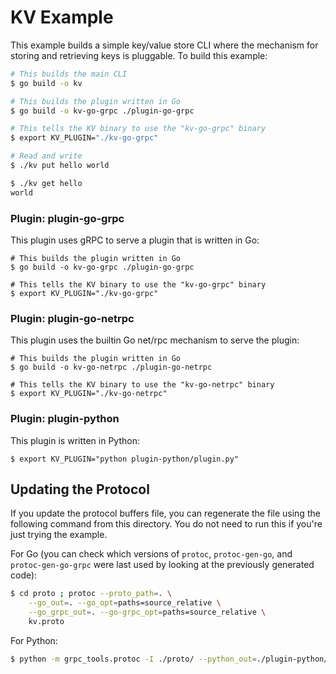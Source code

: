 # KV Example

This example builds a simple key/value store CLI where the mechanism
for storing and retrieving keys is pluggable. To build this example:

```sh
# This builds the main CLI
$ go build -o kv

# This builds the plugin written in Go
$ go build -o kv-go-grpc ./plugin-go-grpc

# This tells the KV binary to use the "kv-go-grpc" binary
$ export KV_PLUGIN="./kv-go-grpc"

# Read and write
$ ./kv put hello world

$ ./kv get hello
world
```

### Plugin: plugin-go-grpc

This plugin uses gRPC to serve a plugin that is written in Go:

```
# This builds the plugin written in Go
$ go build -o kv-go-grpc ./plugin-go-grpc

# This tells the KV binary to use the "kv-go-grpc" binary
$ export KV_PLUGIN="./kv-go-grpc"
```

### Plugin: plugin-go-netrpc

This plugin uses the builtin Go net/rpc mechanism to serve the plugin:

```
# This builds the plugin written in Go
$ go build -o kv-go-netrpc ./plugin-go-netrpc

# This tells the KV binary to use the "kv-go-netrpc" binary
$ export KV_PLUGIN="./kv-go-netrpc"
```

### Plugin: plugin-python

This plugin is written in Python:

```
$ export KV_PLUGIN="python plugin-python/plugin.py"
```

## Updating the Protocol

If you update the protocol buffers file, you can regenerate the file
using the following command from this directory. You do not need to run
this if you're just trying the example.

For Go (you can check which versions of `protoc`, `protoc-gen-go`, and
`protoc-gen-go-grpc` were last used by looking at the previously generated
code):

```sh
$ cd proto ; protoc --proto_path=. \
    --go_out=. --go_opt=paths=source_relative \
    --go_grpc_out=. --go-grpc_opt=paths=source_relative \
    kv.proto
```

For Python:

```sh
$ python -m grpc_tools.protoc -I ./proto/ --python_out=./plugin-python/ --grpc_python_out=./plugin-python/ ./proto/kv.proto
```

